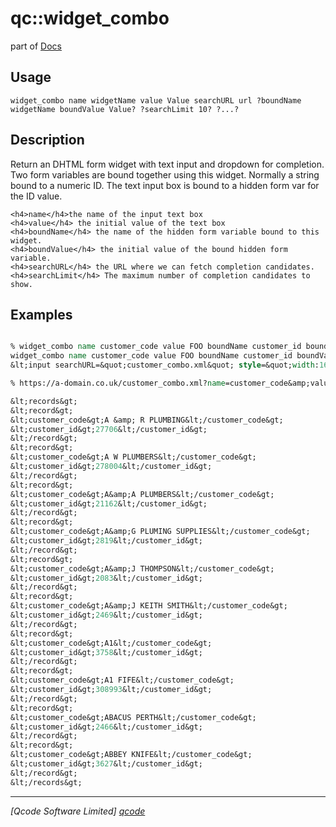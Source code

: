 qc::widget_combo
================

part of [Docs](.)

Usage
-----
`
	widget_combo name widgetName value Value searchURL url ?boundName widgetName boundValue Value? ?searchLimit 10? ?...?
    `

Description
-----------
Return an DHTML form widget with text input and dropdown for completion.<br>
    Two form variables are bound together using this widget. Normally a string bound to a numeric ID.
    The text input box is bound to a hidden form var for the ID value.

    <h4>name</h4>the name of the input text box
    <h4>value</h4> the initial value of the text box
    <h4>boundName</h4> the name of the hidden form variable bound to this widget.
    <h4>boundValue</h4> the initial value of the bound hidden form variable.
    <h4>searchURL</h4> the URL where we can fetch completion candidates.
    <h4>searchLimit</h4> The maximum number of completion candidates to show.

Examples
--------
```tcl

% widget_combo name customer_code value FOO boundName customer_id boundValue 2343 searchURL customer_combo.xml
widget_combo name customer_code value FOO boundName customer_id boundValue 2343 searchURL customer_combo.xml
&lt;input searchURL=&quot;customer_combo.xml&quot; style=&quot;width:160px&quot; type=&quot;text&quot; id=&quot;customer_code&quot; boundName=&quot;customer_id&quot; name=&quot;customer_code&quot; AUTOCOMPLETE=&quot;off&quot; searchLimit=&quot;10&quot; boundValue=&quot;2343&quot; value=&quot;FOO&quot; class=&quot;db-form-combo&quot;&gt;&lt;input type=&quot;hidden&quot; name=&quot;customer_id&quot; value=&quot;2343&quot;&gt;

% https://a-domain.co.uk/customer_combo.xml?name=customer_code&amp;value=A&amp;boundName=customer_id&amp;searchLimit=10

&lt;records&gt;
&lt;record&gt;
&lt;customer_code&gt;A &amp; R PLUMBING&lt;/customer_code&gt;
&lt;customer_id&gt;27706&lt;/customer_id&gt;
&lt;/record&gt;
&lt;record&gt;
&lt;customer_code&gt;A W PLUMBERS&lt;/customer_code&gt;
&lt;customer_id&gt;278004&lt;/customer_id&gt;
&lt;/record&gt;
&lt;record&gt;
&lt;customer_code&gt;A&amp;A PLUMBERS&lt;/customer_code&gt;
&lt;customer_id&gt;21162&lt;/customer_id&gt;
&lt;/record&gt;
&lt;record&gt;
&lt;customer_code&gt;A&amp;G PLUMING SUPPLIES&lt;/customer_code&gt;
&lt;customer_id&gt;2819&lt;/customer_id&gt;
&lt;/record&gt;
&lt;record&gt;
&lt;customer_code&gt;A&amp;J THOMPSON&lt;/customer_code&gt;
&lt;customer_id&gt;2083&lt;/customer_id&gt;
&lt;/record&gt;
&lt;record&gt;
&lt;customer_code&gt;A&amp;J KEITH SMITH&lt;/customer_code&gt;
&lt;customer_id&gt;2469&lt;/customer_id&gt;
&lt;/record&gt;
&lt;record&gt;
&lt;customer_code&gt;A1&lt;/customer_code&gt;
&lt;customer_id&gt;3758&lt;/customer_id&gt;
&lt;/record&gt;
&lt;record&gt;
&lt;customer_code&gt;A1 FIFE&lt;/customer_code&gt;
&lt;customer_id&gt;308993&lt;/customer_id&gt;
&lt;/record&gt;
&lt;record&gt;
&lt;customer_code&gt;ABACUS PERTH&lt;/customer_code&gt;
&lt;customer_id&gt;2466&lt;/customer_id&gt;
&lt;/record&gt;
&lt;record&gt;
&lt;customer_code&gt;ABBEY KNIFE&lt;/customer_code&gt;
&lt;customer_id&gt;3627&lt;/customer_id&gt;
&lt;/record&gt;
&lt;/records&gt;


```

----------------------------------
*[Qcode Software Limited] [qcode]*

[qcode]: http://www.qcode.co.uk "Qcode Software"